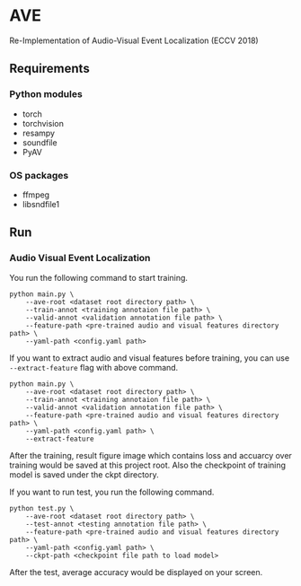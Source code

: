# AVE
Re-Implementation of Audio-Visual Event Localization (ECCV 2018)

## Requirements

### Python modules
- torch
- torchvision
- resampy
- soundfile
- PyAV

### OS packages

- ffmpeg
- libsndfile1

## Run

### Audio Visual Event Localization

You run the following command to start training.
```
python main.py \
    --ave-root <dataset root directory path> \
    --train-annot <training annotaion file path> \
    --valid-annot <validation annotation file path> \
    --feature-path <pre-trained audio and visual features directory path> \
    --yaml-path <config.yaml path>
```

If you want to extract audio and visual features before training, you can use ```--extract-feature``` flag with above command.
```
python main.py \
    --ave-root <dataset root directory path> \
    --train-annot <training annotaion file path> \
    --valid-annot <validation annotation file path> \
    --feature-path <pre-trained audio and visual features directory path> \
    --yaml-path <config.yaml path> \
    --extract-feature
```

After the training, result figure image which contains loss and accuarcy over training would be saved at this project root.
Also the checkpoint of training model is saved under the ckpt directory.

If you want to run test, you run the following command.
```
python test.py \
    --ave-root <dataset root directory path> \
    --test-annot <testing annotation file path> \
    --feature-path <pre-trained audio and visual features directory path> \
    --yaml-path <config.yaml path> \
    --ckpt-path <checkpoint file path to load model>
```

After the test, average accuracy would be displayed on your screen.
